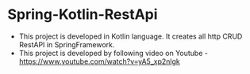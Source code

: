 # Spring-Kotlin-RestApi

* This project is developed in Kotlin language. It creates all http CRUD RestAPI in SpringFramework.
* This project is developed by following video on Youtube - https://www.youtube.com/watch?v=yA5_xp2nlgk 